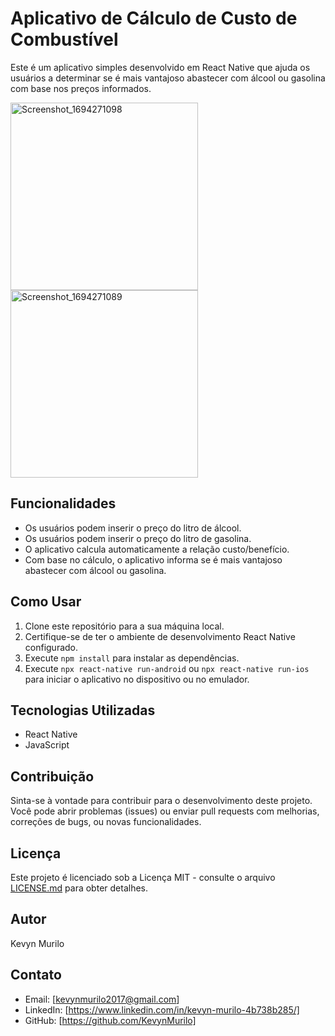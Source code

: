 # Aplicativo de Cálculo de Custo de Combustível

Este é um aplicativo simples desenvolvido em React Native que ajuda os usuários a determinar se é mais vantajoso abastecer com álcool ou gasolina com base nos preços informados.

<img src="https://github.com/KevynMurilo/AlcoolOuGasolina/assets/132490286/2eef41d5-4ea6-46f6-b9f5-b7435c3f8974" alt="Screenshot_1694271098" width="300"/>
<img src="https://github.com/KevynMurilo/AlcoolOuGasolina/assets/132490286/bb35958e-ab78-4a91-a68f-fac6a8ca040c" alt="Screenshot_1694271089" width="300"/>

## Funcionalidades

- Os usuários podem inserir o preço do litro de álcool.
- Os usuários podem inserir o preço do litro de gasolina.
- O aplicativo calcula automaticamente a relação custo/benefício.
- Com base no cálculo, o aplicativo informa se é mais vantajoso abastecer com álcool ou gasolina.

## Como Usar

1. Clone este repositório para a sua máquina local.
2. Certifique-se de ter o ambiente de desenvolvimento React Native configurado.
3. Execute `npm install` para instalar as dependências.
4. Execute `npx react-native run-android` ou `npx react-native run-ios` para iniciar o aplicativo no dispositivo ou no emulador.

## Tecnologias Utilizadas

- React Native
- JavaScript

## Contribuição

Sinta-se à vontade para contribuir para o desenvolvimento deste projeto. Você pode abrir problemas (issues) ou enviar pull requests com melhorias, correções de bugs, ou novas funcionalidades.

## Licença

Este projeto é licenciado sob a Licença MIT - consulte o arquivo [LICENSE.md](LICENSE.md) para obter detalhes.

## Autor

Kevyn Murilo

## Contato

- Email: [kevynmurilo2017@gmail.com]
- LinkedIn: [https://www.linkedin.com/in/kevyn-murilo-4b738b285/]
- GitHub: [https://github.com/KevynMurilo]
